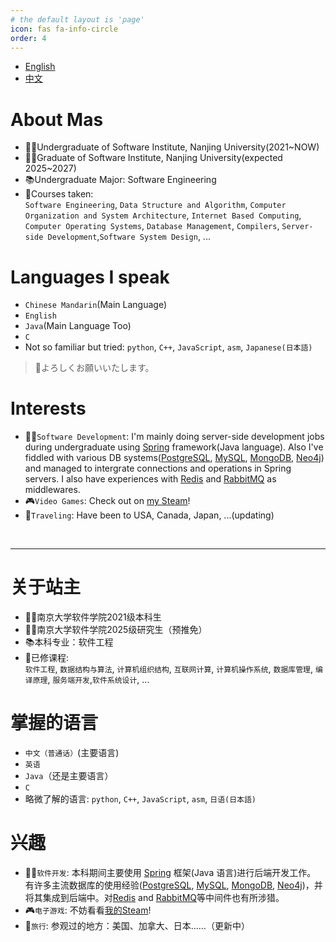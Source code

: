 ```yaml
---
# the default layout is 'page'
icon: fas fa-info-circle
order: 4
---
```

- [English](#eng)
- [中文](#chi)

<div id="eng"></div>

# About Mas
- 🧑‍🎓Undergraduate of Software Institute, Nanjing University(2021~NOW)
- 🧑‍🎓Graduate of Software Institute, Nanjing University(expected 2025~2027)
- 📚Undergraduate Major: Software Engineering
- 📖Courses taken:  <br>
    `Software Engineering`, `Data Structure and Algorithm`, `Computer Organization and System Architecture`, `Internet Based Computing`, `Computer Operating Systems`, `Database Management`, `Compilers`, `Server-side Development`,`Software System Design`, ...


# Languages I speak
- `Chinese Mandarin`(Main Language)
- `English`
- `Java`(Main Language Too)
- `C`
- Not so familiar but tried: `python`, `C++`, `JavaScript`, `asm`, `Japanese(日本語)`
> 🍡よろしくお願いいたします。

# Interests
- 🧑‍💻`Software Development`: I'm mainly doing server-side development jobs during undergraduate using [Spring](https://spring.io/) framework(Java language). Also I've fiddled with various DB systems([PostgreSQL](https://www.postgresql.org/), [MySQL](https://www.mysql.com), [MongoDB](https://www.mongodb.com/), [Neo4j](https://neo4j.com/)) and managed to intergrate connections and operations in Spring servers. I also have experiences with [Redis]() and [RabbitMQ]() as middlewares. 
- 🎮`Video Games`: Check out on [my Steam](https://steamcommunity.com/id/mas23333)!
- 🧳`Traveling`: Have been to USA, Canada, Japan, ...(updating)


<div id="chi"></div>
<br>
<hr>

# 关于站主
- 🧑‍🎓南京大学软件学院2021级本科生
- 🧑‍🎓南京大学软件学院2025级研究生（预推免）
- 📚本科专业：软件工程
- 📖已修课程: <br>
    `软件工程`, `数据结构与算法`, `计算机组织结构`, `互联网计算`, `计算机操作系统`, `数据库管理`, `编译原理`, `服务端开发`,`软件系统设计`, ...
    

# 掌握的语言
- `中文（普通话）`(主要语言)
- `英语`
- `Java`（还是主要语言）
- `C`
- 略微了解的语言: `python`, `C++`, `JavaScript`, `asm`, `日语(日本語)`

# 兴趣
- 🧑‍💻`软件开发`: 本科期间主要使用 [Spring](https://spring.io/) 框架(Java 语言)进行后端开发工作。 有许多主流数据库的使用经验([PostgreSQL](https://www.postgresql.org/), [MySQL](https://www.mysql.com), [MongoDB](https://www.mongodb.com/), [Neo4j](https://neo4j.com/))，并将其集成到后端中。对[Redis]() and [RabbitMQ]()等中间件也有所涉猎。 
- 🎮`电子游戏`: 不妨看看[我的Steam](https://steamcommunity.com/id/mas23333)!
- 🧳`旅行`: 参观过的地方：美国、加拿大、日本……（更新中）
